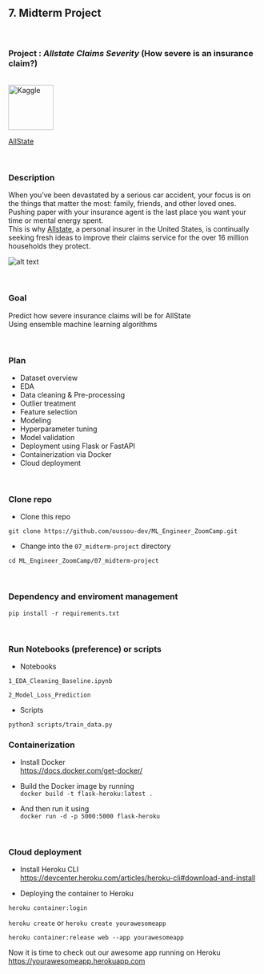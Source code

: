 ## **7. Midterm Project**

<br>

### **Project** : **_Allstate Claims Severity_**  (How severe is an insurance claim?)
<br>

<span>
  <img src="https://www.kaggle.com/static/images/site-logo.png" width="90" title="Kaggle">  
</span>

[AllState](https://www.kaggle.com/c/allstate-claims-severity)

<br>

### **Description**

When you’ve been devastated by a serious car accident, your focus is on the things that matter the most: family, friends, and other loved ones.   
Pushing paper with your insurance agent is the last place you want your time or mental energy spent.   
This is why [Allstate](https://www.allstate.com/), a personal insurer in the United States, is continually seeking fresh ideas to improve their claims service for the over 16 million households they protect.  

![alt text](https://storage.googleapis.com/kaggle-competitions/kaggle/5325/media/allstate_banner-660x120.png)

<br>

### **Goal**  

Predict how severe insurance claims will be for AllState  
Using ensemble machine learning algorithms  

<br>

###  **Plan**  

- Dataset overview
- EDA
- Data cleaning & Pre-processing
- Outlier treatment
- Feature selection
- Modeling
- Hyperparameter tuning
- Model validation
- Deployment using Flask or FastAPI
- Containerization via Docker
- Cloud  deployment

<br>


### **Clone repo**

- Clone this repo

`git clone https://github.com/oussou-dev/ML_Engineer_ZoomCamp.git`  


- Change into the `07_midterm-project` directory  

`cd ML_Engineer_ZoomCamp/07_midterm-project`   


<br>

### **Dependency and enviroment management**  

`pip install -r requirements.txt`  

<br>


### **Run Notebooks (preference) or scripts**  

- Notebooks  

`1_EDA_Cleaning_Baseline.ipynb`  

`2_Model_Loss_Prediction`    


- Scripts

`python3 scripts/train_data.py`


### **Containerization**

- Install Docker  
https://docs.docker.com/get-docker/  


- Build the Docker image by running  
`docker build -t flask-heroku:latest .`  


- And then run it using    
`docker run -d -p 5000:5000 flask-heroku`  

<br>

### **Cloud deployment**


- Install Heroku CLI  
https://devcenter.heroku.com/articles/heroku-cli#download-and-install  


- Deploying the container to Heroku 

`heroku container:login`  

`heroku create` or `heroku create yourawesomeapp`  

`heroku container:release web --app yourawesomeapp`  


Now it is time to check out our awesome app running on Heroku  
https://yourawesomeapp.herokuapp.com

